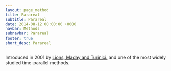 ```yaml
---
layout: page_method
title: Parareal
subtitle: Parareal
date: 2014-08-12 00:00:00 +0000
navbar: Methods
subnavbar: Parareal
footer: true
short_desc: Parareal
---
```


Introduced in 2001 by [Lions, Maday and Turinici.](http://dx.doi.org/10.1016/S0764-4442(00)01793-6) and one of the most widely studied time-parallel methods.